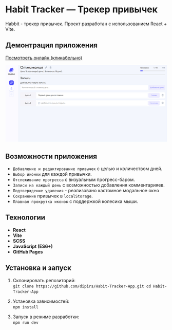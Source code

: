 # Habit Tracker — Трекер привычек
Habbit - трекер привычек. Проект разработан с использованием React + Vite.

## Демонтрация приложения
[Посмотреть онлайн (кликабельно)](https://dipirs.github.io/Habit-Tracker-App/) 

![Habit Tracker Screenshot](https://github.com/DiPirs/Habit-Tracker-App/blob/main/src/assets/demo.png?raw=true)


## Возможности приложения
- `Добавление и редактирование привычек` с целью и количеством дней.
- `Выбор иконки` для каждой привычки.
- `Отслеживание прогресса` с визуальным прогресс-баром.
- `Записи на каждый день` с возможностью добавления комментарияев. 
- `Подтверждение удаления` - реализовано кастомное модальное окно 
- `Сохранение` привычек в `localStorage`.
- `Плавная прокрутка иконок` с поддержкой колесика мыши.

## Технологии
- **React**
- **Vite**
- **SCSS**
- **JavaScript (ES6+)**
- **GitHub Pages**

## Установка и запуск
1. Склонировать репозиторий: \
`git clone https://github.com/dipirs/Habit-Tracker-App.git
cd Habit-Tracker-App`

2. Установка зависимостей: \
`npm install`

3. Запуск в режиме разработки: \
`npm run dev`